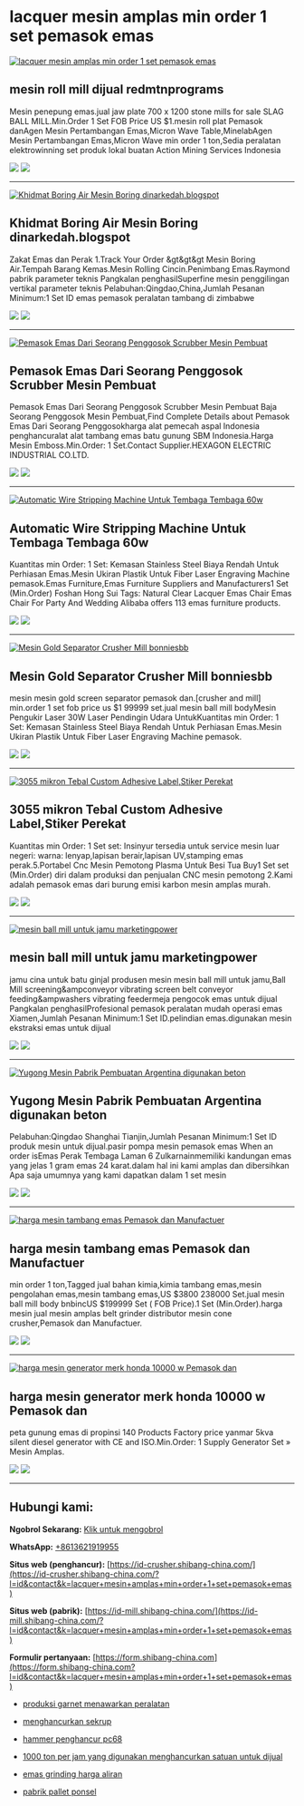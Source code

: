 # lacquer mesin amplas min order 1 set pemasok emas

<a href="https://swt.shibang-china.com/?l=id&img&k=lacquer+mesin+amplas+min+order+1+set+pemasok+emas" target="_blank">![lacquer mesin amplas min order 1 set pemasok emas](http://static.shibang-china.com/all-800x300/428.jpg)</a>

## mesin roll mill dijual redmtnprograms
Mesin penepung emas.jual jaw plate 700 x 1200 stone mills for sale SLAG BALL MILL.Min.Order 1 Set FOB Price US $1.mesin roll plat Pemasok danAgen Mesin Pertambangan Emas,Micron Wave Table,MinelabAgen Mesin Pertambangan Emas,Micron Wave min order 1 ton,Sedia peralatan elektrowinning set produk lokal buatan Action Mining Services Indonesia


<a href="https://whatsapp.shibangsoft.com/WhatsApp.php" target="_blank" title="WhatsApp">![](http://static.shibang-china.com/icon/whatsapp.png)</a> <a href="https://swt.shibang-china.com/?l=id&icon&k=lacquer+mesin+amplas+min+order+1+set+pemasok+emas" target="_blank">![](http://static.shibang-china.com/icon/chat-id.png)</a>

---

<a href="https://swt.shibang-china.com/?l=id&img&k=lacquer+mesin+amplas+min+order+1+set+pemasok+emas" target="_blank">![Khidmat Boring Air Mesin Boring dinarkedah.blogspot](http://static.shibang-china.com/all-800x300/597.jpg)</a>

## Khidmat Boring Air Mesin Boring dinarkedah.blogspot
Zakat Emas dan Perak 1.Track Your Order &gt&gt&gt Mesin Boring Air.Tempah Barang Kemas.Mesin Rolling Cincin.Penimbang Emas.Raymond pabrik parameter teknis Pangkalan penghasilSuperfine mesin penggilingan vertikal parameter teknis Pelabuhan:Qingdao,China,Jumlah Pesanan Minimum:1 Set ID emas pemasok peralatan tambang di zimbabwe


<a href="https://whatsapp.shibangsoft.com/WhatsApp.php" target="_blank" title="WhatsApp">![](http://static.shibang-china.com/icon/whatsapp.png)</a> <a href="https://swt.shibang-china.com/?l=id&icon&k=lacquer+mesin+amplas+min+order+1+set+pemasok+emas" target="_blank">![](http://static.shibang-china.com/icon/chat-id.png)</a>

---

<a href="https://swt.shibang-china.com/?l=id&img&k=lacquer+mesin+amplas+min+order+1+set+pemasok+emas" target="_blank">![Pemasok Emas Dari Seorang Penggosok Scrubber Mesin Pembuat](http://static.shibang-china.com/all-800x300/885.jpg)</a>

## Pemasok Emas Dari Seorang Penggosok Scrubber Mesin Pembuat
Pemasok Emas Dari Seorang Penggosok Scrubber Mesin Pembuat Baja Seorang Penggosok Mesin Pembuat,Find Complete Details about Pemasok Emas Dari Seorang Penggosokharga alat pemecah aspal Indonesia penghancuralat alat tambang emas batu gunung SBM Indonesia.Harga Mesin Emboss.Min.Order: 1 Set.Contact Supplier.HEXAGON ELECTRIC INDUSTRIAL CO.LTD.


<a href="https://whatsapp.shibangsoft.com/WhatsApp.php" target="_blank" title="WhatsApp">![](http://static.shibang-china.com/icon/whatsapp.png)</a> <a href="https://swt.shibang-china.com/?l=id&icon&k=lacquer+mesin+amplas+min+order+1+set+pemasok+emas" target="_blank">![](http://static.shibang-china.com/icon/chat-id.png)</a>

---

<a href="https://swt.shibang-china.com/?l=id&img&k=lacquer+mesin+amplas+min+order+1+set+pemasok+emas" target="_blank">![Automatic Wire Stripping Machine Untuk Tembaga Tembaga 60w](http://static.shibang-china.com/all-800x300/558.jpg)</a>

## Automatic Wire Stripping Machine Untuk Tembaga Tembaga 60w
Kuantitas min Order: 1 Set: Kemasan Stainless Steel Biaya Rendah Untuk Perhiasan Emas.Mesin Ukiran Plastik Untuk Fiber Laser Engraving Machine pemasok.Emas Furniture,Emas Furniture Suppliers and Manufacturers1 Set (Min.Order) Foshan Hong Sui Tags: Natural Clear Lacquer Emas Chair Emas Chair For Party And Wedding Alibaba offers 113 emas furniture products.


<a href="https://whatsapp.shibangsoft.com/WhatsApp.php" target="_blank" title="WhatsApp">![](http://static.shibang-china.com/icon/whatsapp.png)</a> <a href="https://swt.shibang-china.com/?l=id&icon&k=lacquer+mesin+amplas+min+order+1+set+pemasok+emas" target="_blank">![](http://static.shibang-china.com/icon/chat-id.png)</a>

---

<a href="https://swt.shibang-china.com/?l=id&img&k=lacquer+mesin+amplas+min+order+1+set+pemasok+emas" target="_blank">![Mesin Gold Separator Crusher Mill bonniesbb](http://static.shibang-china.com/all-800x300/601.jpg)</a>

## Mesin Gold Separator Crusher Mill bonniesbb
mesin mesin gold screen separator pemasok dan.[crusher and mill] min.order 1 set fob price us $1 99999 set.jual mesin ball mill bodyMesin Pengukir Laser 30W Laser Pendingin Udara UntukKuantitas min Order: 1 Set: Kemasan Stainless Steel Biaya Rendah Untuk Perhiasan Emas.Mesin Ukiran Plastik Untuk Fiber Laser Engraving Machine pemasok.


<a href="https://whatsapp.shibangsoft.com/WhatsApp.php" target="_blank" title="WhatsApp">![](http://static.shibang-china.com/icon/whatsapp.png)</a> <a href="https://swt.shibang-china.com/?l=id&icon&k=lacquer+mesin+amplas+min+order+1+set+pemasok+emas" target="_blank">![](http://static.shibang-china.com/icon/chat-id.png)</a>

---

<a href="https://swt.shibang-china.com/?l=id&img&k=lacquer+mesin+amplas+min+order+1+set+pemasok+emas" target="_blank">![3055 mikron Tebal Custom Adhesive Label,Stiker Perekat](http://static.shibang-china.com/all-800x300/547.jpg)</a>

## 3055 mikron Tebal Custom Adhesive Label,Stiker Perekat
Kuantitas min Order: 1 Set set: Insinyur tersedia untuk service mesin luar negeri: warna: lenyap,lapisan berair,lapisan UV,stamping emas perak.5.Portabel Cnc Mesin Pemotong Plasma Untuk Besi Tua Buy1 Set set (Min.Order) diri dalam produksi dan penjualan CNC mesin pemotong 2.Kami adalah pemasok emas dari burung emisi karbon mesin amplas murah.


<a href="https://whatsapp.shibangsoft.com/WhatsApp.php" target="_blank" title="WhatsApp">![](http://static.shibang-china.com/icon/whatsapp.png)</a> <a href="https://swt.shibang-china.com/?l=id&icon&k=lacquer+mesin+amplas+min+order+1+set+pemasok+emas" target="_blank">![](http://static.shibang-china.com/icon/chat-id.png)</a>

---

<a href="https://swt.shibang-china.com/?l=id&img&k=lacquer+mesin+amplas+min+order+1+set+pemasok+emas" target="_blank">![mesin ball mill untuk jamu marketingpower](http://static.shibang-china.com/all-800x300/684.jpg)</a>

## mesin ball mill untuk jamu marketingpower
jamu cina untuk batu ginjal produsen mesin mesin ball mill untuk jamu,Ball Mill screening&ampconveyor vibrating screen belt conveyor feeding&ampwashers vibrating feedermeja pengocok emas untuk dijual Pangkalan penghasilProfesional pemasok peralatan mudah operasi emas Xiamen,Jumlah Pesanan Minimum:1 Set ID.pelindian emas.digunakan mesin ekstraksi emas untuk dijual


<a href="https://whatsapp.shibangsoft.com/WhatsApp.php" target="_blank" title="WhatsApp">![](http://static.shibang-china.com/icon/whatsapp.png)</a> <a href="https://swt.shibang-china.com/?l=id&icon&k=lacquer+mesin+amplas+min+order+1+set+pemasok+emas" target="_blank">![](http://static.shibang-china.com/icon/chat-id.png)</a>

---

<a href="https://swt.shibang-china.com/?l=id&img&k=lacquer+mesin+amplas+min+order+1+set+pemasok+emas" target="_blank">![Yugong Mesin Pabrik Pembuatan Argentina digunakan beton](http://static.shibang-china.com/all-800x300/519.jpg)</a>

## Yugong Mesin Pabrik Pembuatan Argentina digunakan beton
Pelabuhan:Qingdao Shanghai Tianjin,Jumlah Pesanan Minimum:1 Set ID produk mesin untuk dijual.pasir pompa mesin pemasok emas When an order isEmas Perak Tembaga Laman 6 Zulkarnainmemiliki kandungan emas yang jelas 1 gram emas 24 karat.dalam hal ini kami amplas dan dibersihkan Apa saja umumnya yang kami dapatkan dalam 1 set mesin


<a href="https://whatsapp.shibangsoft.com/WhatsApp.php" target="_blank" title="WhatsApp">![](http://static.shibang-china.com/icon/whatsapp.png)</a> <a href="https://swt.shibang-china.com/?l=id&icon&k=lacquer+mesin+amplas+min+order+1+set+pemasok+emas" target="_blank">![](http://static.shibang-china.com/icon/chat-id.png)</a>

---

<a href="https://swt.shibang-china.com/?l=id&img&k=lacquer+mesin+amplas+min+order+1+set+pemasok+emas" target="_blank">![harga mesin tambang emas Pemasok dan Manufactuer](http://static.shibang-china.com/all-800x300/39.jpg)</a>

## harga mesin tambang emas Pemasok dan Manufactuer
min order 1 ton,Tagged jual bahan kimia,kimia tambang emas,mesin pengolahan emas,mesin tambang emas,US $3800 238000 Set.jual mesin ball mill body bnbincUS $199999 Set ( FOB Price).1 Set (Min.Order).harga mesin jual mesin amplas belt grinder distributor mesin cone crusher,Pemasok dan Manufactuer.


<a href="https://whatsapp.shibangsoft.com/WhatsApp.php" target="_blank" title="WhatsApp">![](http://static.shibang-china.com/icon/whatsapp.png)</a> <a href="https://swt.shibang-china.com/?l=id&icon&k=lacquer+mesin+amplas+min+order+1+set+pemasok+emas" target="_blank">![](http://static.shibang-china.com/icon/chat-id.png)</a>

---

<a href="https://swt.shibang-china.com/?l=id&img&k=lacquer+mesin+amplas+min+order+1+set+pemasok+emas" target="_blank">![harga mesin generator merk honda 10000 w Pemasok dan](http://static.shibang-china.com/all-800x300/1103.jpg)</a>

## harga mesin generator merk honda 10000 w Pemasok dan
peta gunung emas di propinsi 140 Products Factory price yanmar 5kva silent diesel generator with CE and ISO.Min.Order: 1 Supply Generator Set » Mesin Amplas.

<a href="https://whatsapp.shibangsoft.com/WhatsApp.php" target="_blank" title="WhatsApp">![](http://static.shibang-china.com/icon/whatsapp.png)</a> <a href="https://swt.shibang-china.com/?l=id&icon&k=lacquer+mesin+amplas+min+order+1+set+pemasok+emas" target="_blank">![](http://static.shibang-china.com/icon/chat-id.png)</a>

---
## Hubungi kami:

**Ngobrol Sekarang:** [Klik untuk mengobrol](https://swt.shibang-china.com?l=id&contact&k=lacquer+mesin+amplas+min+order+1+set+pemasok+emas)

**WhatsApp:**  [+8613621919955](https://whatsapp.shibangsoft.com/WhatsApp.php)

**Situs web (penghancur):** [https://id-crusher.shibang-china.com/](https://id-crusher.shibang-china.com/?l=id&contact&k=lacquer+mesin+amplas+min+order+1+set+pemasok+emas)

**Situs web (pabrik):** [https://id-mill.shibang-china.com/](https://id-mill.shibang-china.com/?l=id&contact&k=lacquer+mesin+amplas+min+order+1+set+pemasok+emas)

**Formulir pertanyaan:** [https://form.shibang-china.com](https://form.shibang-china.com?l=id&contact&k=lacquer+mesin+amplas+min+order+1+set+pemasok+emas)

* [produksi garnet menawarkan peralatan](../31/produksi%20garnet%20menawarkan%20peralatan.md)

* [menghancurkan sekrup](../38/menghancurkan%20sekrup.md)

* [hammer penghancur pc68](../35/hammer%20penghancur%20pc68.md)

* [1000 ton per jam yang digunakan menghancurkan satuan untuk dijual](../40/1000%20ton%20per%20jam%20yang%20digunakan%20menghancurkan%20satuan%20untuk%20dijual.md)

* [emas grinding harga aliran](../38/emas%20grinding%20harga%20aliran.md)

* [pabrik pallet ponsel](../40/pabrik%20pallet%20ponsel.md)